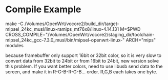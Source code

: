 # Compile Example

make -C /Volumes/OpenWrt/vocore2/build_dir/target-mipsel_24kc_musl/linux-ramips_mt76x8/linux-4.14.131 M=$PWD CROSS_COMPILE="/Volumes/OpenWrt/vocore2/staging_dir/toolchain-mipsel_24kc_gcc-7.3.0_musl/bin/mipsel-openwrt-linux-" ARCH="mips" modules

because framebuffer only support 16bit or 32bit color, so it is very slow to convert data from 32bit to 24bit or from 16bit to 24bit, new version solve this problem.
If you want better colors, need to use libusb send data to the screen, and make it in R-G-B-R-G-B... order. R,G,B each takes one byte.
